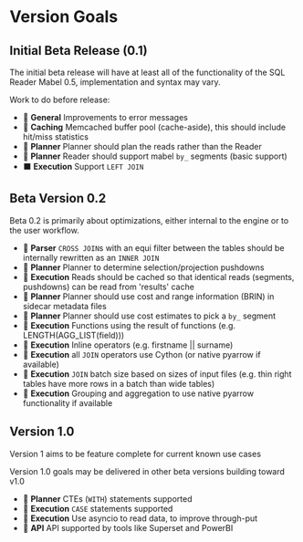 # Version Goals

## Initial Beta Release (0.1)

The initial beta release will have at least all of the functionality of the SQL Reader Mabel 0.5, implementation and syntax may vary.

Work to do before release:

- 🔲 **General** Improvements to error messages
- 🔲 **Caching** Memcached buffer pool (cache-aside), this should include hit/miss statistics
- 🔲 **Planner** Planner should plan the reads rather than the Reader
- 🔲 **Planner** Reader should support mabel `by_` segments (basic support)
- ⬛ **Execution** Support `LEFT JOIN`

## Beta Version 0.2

Beta 0.2 is primarily about optimizations, either internal to the engine or to the user workflow.

- 🔲 **Parser** `CROSS JOIN`s with an equi filter between the tables should be internally rewritten as an `INNER JOIN`
- 🔲 **Planner** Planner to determine selection/projection pushdowns
- 🔲 **Execution** Reads should be cached so that identical reads (segments, pushdowns) can be read from 'results' cache
- 🔲 **Planner** Planner should use cost and range information (BRIN) in sidecar metadata files 
- 🔲 **Planner** Planner should use cost estimates to pick a `by_` segment
- 🔲 **Execution** Functions using the result of functions (e.g. LENGTH(AGG_LIST(field)))
- 🔲 **Execution** Inline operators (e.g. firstname || surname)
- 🔲 **Execution** all `JOIN` operators use Cython (or native pyarrow if available)
- 🔲 **Execution** `JOIN` batch size based on sizes of input files (e.g. thin right tables have more rows in a batch than wide tables)
- 🔲 **Execution** Grouping and aggregation to use native pyarrow functionality if available
 
## Version 1.0

Version 1 aims to be feature complete for current known use cases

Version 1.0 goals may be delivered in other beta versions building toward v1.0

- 🔲 **Planner** CTEs (`WITH`) statements supported
- 🔲 **Execution** `CASE` statements supported
- 🔲 **Execution** Use asyncio to read data, to improve through-put
- 🔲 **API** API supported by tools like Superset and PowerBI

